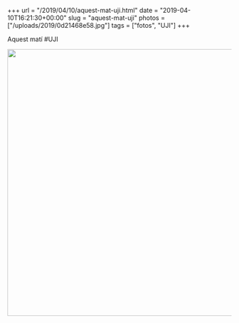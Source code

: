 +++
url = "/2019/04/10/aquest-mat-uji.html"
date = "2019-04-10T16:21:30+00:00"
slug = "aquest-mat-uji"
photos = ["/uploads/2019/0d21468e58.jpg"]
tags = ["fotos", "UJI"]
+++

Aquest matí #UJI

<img src="/uploads/2019/0d21468e58.jpg" width="600" height="600" alt="" />
